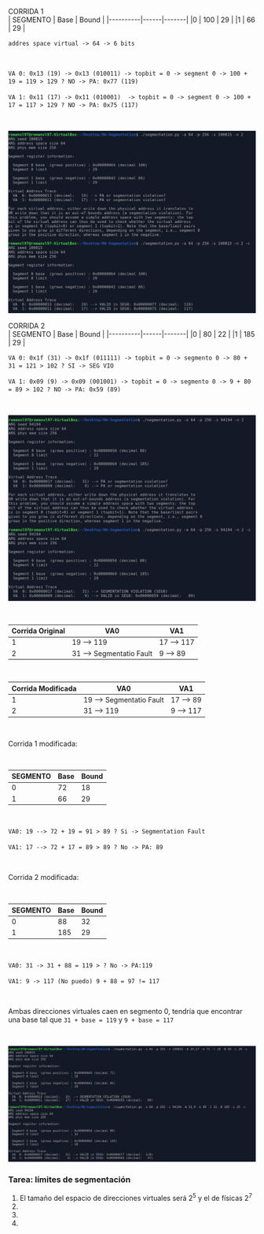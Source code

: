 CORRIDA 1 
</br>
| SEGMENTO | Base | Bound |
|----------|------|-------|
|0         | 100  | 29    |
|1         | 66   | 29    |
</br> 

```
addres space virtual -> 64 -> 6 bits
```

</br>

```
VA 0: 0x13 (19) -> 0x13 (010011) -> topbit = 0 -> segment 0 -> 100 + 19 = 119 > 129 ? NO -> PA: 0x77 (119) 

VA 1: 0x11 (17) -> 0x11 (010001)  -> topbit = 0 -> segment 0 -> 100 + 17 = 117 > 129 ? NO -> PA: 0x75 (117)
```

</br>

![](./seg100815.png)

CORRIDA 2
</br>
| SEGMENTO | Base | Bound |
|----------|------|-------|
|0         | 80   | 22    |
|1         | 185  | 29    |
</br>

```
VA 0: 0x1f (31) -> 0x1f (011111) -> topbit = 0 -> segmento 0 -> 80 + 31 = 121 > 102 ? SI -> SEG VIO

VA 1: 0x09 (9) -> 0x09 (001001) -> topbit = 0 -> segmento 0 -> 9 + 80 = 89 > 102 ? NO -> PA: 0x59 (89)
```

</br>

![](./seg94194.png)

</br>

| Corrida Original | VA0                       | VA1           |
|------------------|---------------------------|---------------|
|1                 | 19 --> 119                | 17 --> 117    |
|2                 | 31 --> Segmentatio Fault  | 9 --> 89      |


</br>

| Corrida Modificada | VA0                        |          VA1 |
|--------------------|----------------------------|--------------|
|1                   | 19 --> Segmentatio Fault   | 17 --> 89    |
|2                   | 31 --> 119                 | 9 --> 117    |
</br>

Corrida 1 modificada:

</br>

| SEGMENTO | Base | Bound |
|----------|------|-------|
|0         | 72   | 18    |
|1         | 66   | 29    |


</br>

```
VA0: 19 --> 72 + 19 = 91 > 89 ? Si -> Segmentation Fault

VA1: 17 --> 72 + 17 = 89 > 89 ? No -> PA: 89
```

</br>

Corrida 2 modificada:

</br>

| SEGMENTO | Base | Bound |
|----------|------|-------|
|0         | 88   | 32    |
|1         | 185  | 29    |

</br>

```
VA0: 31 -> 31 + 88 = 119 > ? No -> PA:119

VA1: 9 -> 117 (No puedo) 9 + 88 = 97 != 117
```

</br>

Ambas direcciones virtuales caen en segmento 0, tendría que encontrar una base tal que `31 + base = 119` y `9 + base = 117`

</br>

![](./segmod.png)



### Tarea: límites de segmentación

1. El tamaño del espacio de direcciones virtuales será $2^5$ y el de físicas $2^7$
2.
3.
4.





















